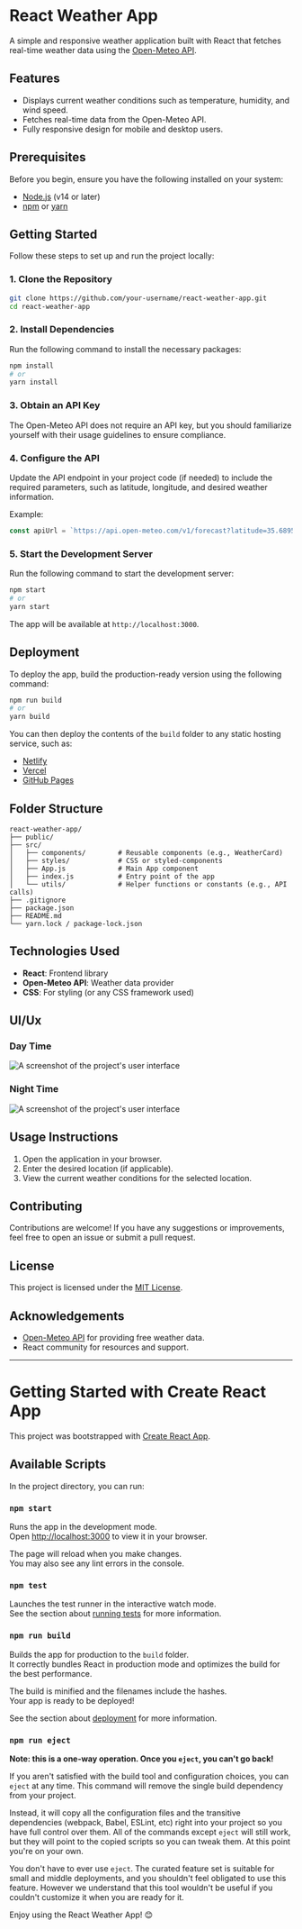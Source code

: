 # React Weather App

A simple and responsive weather application built with React that fetches real-time weather data using the [Open-Meteo API](https://api.open-meteo.com/v1/forecast).

## Features
- Displays current weather conditions such as temperature, humidity, and wind speed.
- Fetches real-time data from the Open-Meteo API.
- Fully responsive design for mobile and desktop users.

## Prerequisites

Before you begin, ensure you have the following installed on your system:

- [Node.js](https://nodejs.org/) (v14 or later)
- [npm](https://www.npmjs.com/) or [yarn](https://yarnpkg.com/)

## Getting Started

Follow these steps to set up and run the project locally:

### 1. Clone the Repository

```bash
git clone https://github.com/your-username/react-weather-app.git
cd react-weather-app
```

### 2. Install Dependencies

Run the following command to install the necessary packages:

```bash
npm install
# or
yarn install
```

### 3. Obtain an API Key

The Open-Meteo API does not require an API key, but you should familiarize yourself with their usage guidelines to ensure compliance.

### 4. Configure the API

Update the API endpoint in your project code (if needed) to include the required parameters, such as latitude, longitude, and desired weather information.

Example:

```javascript
const apiUrl = `https://api.open-meteo.com/v1/forecast?latitude=35.6895&longitude=139.6917&current_weather=true`;
```

### 5. Start the Development Server

Run the following command to start the development server:

```bash
npm start
# or
yarn start
```

The app will be available at `http://localhost:3000`.

## Deployment

To deploy the app, build the production-ready version using the following command:

```bash
npm run build
# or
yarn build
```

You can then deploy the contents of the `build` folder to any static hosting service, such as:
- [Netlify](https://www.netlify.com/)
- [Vercel](https://vercel.com/)
- [GitHub Pages](https://pages.github.com/)

## Folder Structure

```
react-weather-app/
├── public/
├── src/
│   ├── components/        # Reusable components (e.g., WeatherCard)
│   ├── styles/            # CSS or styled-components
│   ├── App.js             # Main App component
│   ├── index.js           # Entry point of the app
│   └── utils/             # Helper functions or constants (e.g., API calls)
├── .gitignore
├── package.json
├── README.md
└── yarn.lock / package-lock.json
```

## Technologies Used

- **React**: Frontend library
- **Open-Meteo API**: Weather data provider
- **CSS**: For styling (or any CSS framework used)

## UI/Ux 
### Day Time 
![A screenshot of the project's user interface](./assets/webImage/homePage.png)
### Night Time
![A screenshot of the project's user interface](./assets/webImage/homePage2.png)

## Usage Instructions

1. Open the application in your browser.
2. Enter the desired location (if applicable).
3. View the current weather conditions for the selected location.

## Contributing

Contributions are welcome! If you have any suggestions or improvements, feel free to open an issue or submit a pull request.

## License

This project is licensed under the [MIT License](LICENSE).

## Acknowledgements

- [Open-Meteo API](https://api.open-meteo.com/) for providing free weather data.
- React community for resources and support.

---

# Getting Started with Create React App

This project was bootstrapped with [Create React App](https://github.com/facebook/create-react-app).

## Available Scripts

In the project directory, you can run:

### `npm start`

Runs the app in the development mode.\
Open [http://localhost:3000](http://localhost:3000) to view it in your browser.

The page will reload when you make changes.\
You may also see any lint errors in the console.

### `npm test`

Launches the test runner in the interactive watch mode.\
See the section about [running tests](https://facebook.github.io/create-react-app/docs/running-tests) for more information.

### `npm run build`

Builds the app for production to the `build` folder.\
It correctly bundles React in production mode and optimizes the build for the best performance.

The build is minified and the filenames include the hashes.\
Your app is ready to be deployed!

See the section about [deployment](https://facebook.github.io/create-react-app/docs/deployment) for more information.

### `npm run eject`

**Note: this is a one-way operation. Once you `eject`, you can't go back!**

If you aren't satisfied with the build tool and configuration choices, you can `eject` at any time. This command will remove the single build dependency from your project.

Instead, it will copy all the configuration files and the transitive dependencies (webpack, Babel, ESLint, etc) right into your project so you have full control over them. All of the commands except `eject` will still work, but they will point to the copied scripts so you can tweak them. At this point you're on your own.

You don't have to ever use `eject`. The curated feature set is suitable for small and middle deployments, and you shouldn't feel obligated to use this feature. However we understand that this tool wouldn't be useful if you couldn't customize it when you are ready for it.





Enjoy using the React Weather App! 😊
